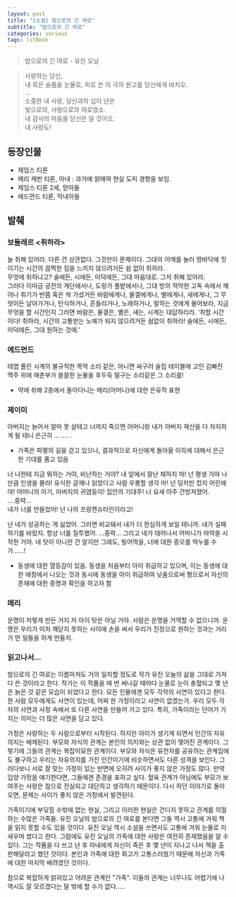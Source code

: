 ```yaml
---
layout: post
title: "[소설] 밤으로의 긴 여로"
subtitle: "밤으로의 긴 여로"
categories: various
tags: litBook
---
```


> 밤으로의 긴 여로 \- 유진 오닐

> 사랑하는 당신,  
내 묵은 슬픔을 눈물로, 피로 쓴 이 극의 원고를 당신에게 바치오.  
...  
소중한 내 사랑, 당신과의 십이 년은  
빛으로의, 사랑으로의 여로였소.  
내 감사의 마음을 당신은 알 것이오.  
내 사랑도!


## 등장인물
- 제임스 티론
- 메리 캐번 티론, 아내 : 과거에 얽매여 현실 도피 경향을 보임.
- 제임스 티론 2세, 맏아들
- 에드먼드 티론, 막내아들


## 발췌

### 보들레르 <취하라> 

 늘 취해 있어라. 다른 건 상관없다. 그것만이 문제이다. 그대의 어깨를 눌러 땅바닥에 짓이기는 시간의 끔찍한 짐을 느끼지 않으려거든 쉼 없이 취하라.  
 무엇에 취하냐고? 술에든, 시에든, 미덕에든, 그대 마음대로. 그저 취해 있어라.  
 그러다 이따금 궁전의 계단에서나, 도랑가 풀밭에서나, 그대 방의 적막한 고독 속에서 꺠어나 취기가 반쯤 혹은 싹 가셨거든 바람에게나, 물결에게나, 별에게나, 새에게나, 그 무엇이든 날아가거나, 탄식하거나, 흔들리거나, 노래하거나, 말하는 것에게 물어보라, 지금 무엇을 할 시간인지 그러면 바람은, 물결은, 별은, 새는, 시계는 대답하리라. ‘취할 시간이다! 취하라, 시간의 고통받는 노예가 되지 않으려거든 쉼없이 취하라! 술에든, 시에든, 미덕에든, 그대 원하는 것에.’


### 에드먼드  
태엽 풀린 시계의 불규칙한 똑딱 소리 같은, 아니면 싸구려 술집 테이블에 고인 김빠진 맥주 위에 매춘부가 쓸쓸한 눈물을 후두둑 떨구는 소리같은 그 소리를!
- 약에 취해 2층에서 돌아다니는 메리(어머니)에 대한 은유적 표현

### 제이미  
아버지는 늙어서 얼마 못 살테고 너까지 죽으면 어머니랑 내가 아버지 재산을 다 차지하게 될 테니 은근히 … …. .
- 가족은 파멸의 길을 걷고 있으나, 결과적으로 자신에게 돌아올 이득에 대해서 은근한 기대를 품고 있음

너 나한테 지금 뭐하는 거야, 비난하는 거야? 내 앞에서 잘난 체하지 마! 넌 평생 가야 나만큼 인생을 몰라! 유식한 글깨나 읽었다고 사람 우롱할 생각 마! 넌 덩치만 컸지 어린애야! 어머니의 아기, 아버지의 귀염둥이! 집안의 기대주! 너 요새 아주 건방져졌어.  
….중략…  
내가 너를 만들었어! 넌 나의 프랑켄슈타인이라고!

난 네가 성공하는 게 싫었어. 그러면 비교돼서 내가 더 한심하게 보일 테니까. 네가 실패하기를 바랐지. 항상 너를 질투했어. …중략… 그리고 네가 태어나서 어머니가 마약을 시작한 거야. 네 탓이 아니란 건 알지만 그래도, 빌어먹을, 너에 대한 증오를 억누를 수가……!

- 동생에 대한 열등감이 있음. 동생을 처음부터 아이 취급하고 있으며, 이는 동생에 대한 애정에서 나오는 것과 동시에 동생을 아이 취급하여 낮춤으로써 형으로서 자신의 존재에 대한 증명과 확인을 하고자 함

### 메리  
운명이 저렇게 만든 거지 저 아이 탓은 아닐 거야. 사람은 운명을 거역할 수 없으니까. 운명은 우리가 미처 깨닫지 못하는 사이에 손을 써서 우리가 진정으로 원하는 것과는 거리가 먼 일들을 하게 만들지.


### 읽고나서…  
밤으로의 긴 여로는 이름마저도 거의 일치할 정도로 작가 유진 오늘의 삶을 그대로 가져다 쓴 것이라고 한다. 작가는 이 작품을 매 번 써나갈 때마다 눈물로 눈이 충혈되고 몇 년은 늙은 것 같은 모습이 되었다고 한다. 모든 인물에겐 모두 각작의 사연이 있다고 한다. 한 사람 모두에게도 사연이 있는데, 어찌 한 가정이라고 사연이 없겠는가. 우리 모두 각자의 사연과 사정 속에서 또 다른 사연을 만들어 가고 있다. 특히, 가족이라는 단어가 가지는 의미는 더 많은 사연을 담고 있다.  

가정은 사랑하는 두 사람으로부터 시작된다. 하지만 아이가 생기게 되면서 인간의 자유의지는 배제된다. 부모와 자식의 관계는 본인의 의지와는 상관 없이 맺어진 관계이다. 그렇기에 그들의 관계는 복잡미묘한 관계이다. 부모와 자식은 유전자를 공유하는 관계임에도 불구하고 우리는 자유의지를 가진 인간이기에 비슷하면서도 다른 성격을 보인다. 그러다보니 서로 잘 맞는 가정이 있는 반면에 오히려 사이가 좋지 않은 가정도 많다. 만약 입양 가정을 얘기한다면, 그들에겐 존경을 표하고 싶다. 혈육 관계가 아님에도 부모가 보여주는 사랑은 참으로 진실되고 대단하고 생각하기 때문이다. 다시 하던 이야기로 돌아오면, 문제는 사이가 좋지 않은 가정에서 발견된다.  

가족이기에 부딪힐 수밖에 없는 현실, 그리고 이러한 현실은 건디지 못하고 관계를 의절하는 수많은 가족들. 유진 오닐의 밤으로의 긴 여로를 본다면 그들 역시 고통에 겨워 책을 읽지 못할 수도 있을 것이다. 유진 오닐 역시 소설을 쓰면서도 고통에 겨워 눈물로 지새우며 썼다고 한다. 그럼에도 유진 오닐의 가족에 대한 사랑은 여전히 존재했음을 알 수 있다. 그는 작품을 다 쓰고 난 후 아내에게 자신이 죽은 후 몇 년이 지나고 나서 책을 출판해달라고 했던 것이다. 본인과 가족에 대한 회고가 고통스러웠기 때문에 자신과 가족에 대한 마지막 배려였던 것이다.  

참으로 복잡하게 얽혀있고 어려운 관계인 "가족". 이들의 관계는 너무나도 어렵기에 나 역시도 잘 모르겠다는 말 밖에 할 수가 없다.....